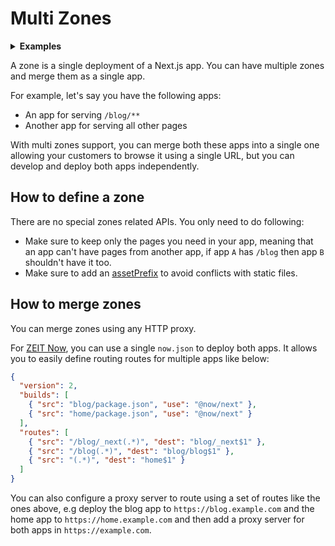 # Multi Zones

<details>
  <summary><b>Examples</b></summary>
  <ul>
    <li><a href="/examples/with-zones">With Zones</a></li>
  </ul>
</details>

A zone is a single deployment of a Next.js app. You can have multiple zones and merge them as a single app.

For example, let's say you have the following apps:

- An app for serving `/blog/**`
- Another app for serving all other pages

With multi zones support, you can merge both these apps into a single one allowing your customers to browse it using a single URL, but you can develop and deploy both apps independently.

## How to define a zone

There are no special zones related APIs. You only need to do following:

- Make sure to keep only the pages you need in your app, meaning that an app can't have pages from another app, if app `A` has `/blog` then app `B` shouldn't have it too.
- Make sure to add an [assetPrefix](/docs/api-reference/next.config.js/cdn-support-with-asset-prefix.md) to avoid conflicts with static files.

## How to merge zones

You can merge zones using any HTTP proxy.

For [ZEIT Now](https://zeit.co/now), you can use a single `now.json` to deploy both apps. It allows you to easily define routing routes for multiple apps like below:

```json
{
  "version": 2,
  "builds": [
    { "src": "blog/package.json", "use": "@now/next" },
    { "src": "home/package.json", "use": "@now/next" }
  ],
  "routes": [
    { "src": "/blog/_next(.*)", "dest": "blog/_next$1" },
    { "src": "/blog(.*)", "dest": "blog/blog$1" },
    { "src": "(.*)", "dest": "home$1" }
  ]
}
```

You can also configure a proxy server to route using a set of routes like the ones above, e.g deploy the blog app to `https://blog.example.com` and the home app to `https://home.example.com` and then add a proxy server for both apps in `https://example.com`.
